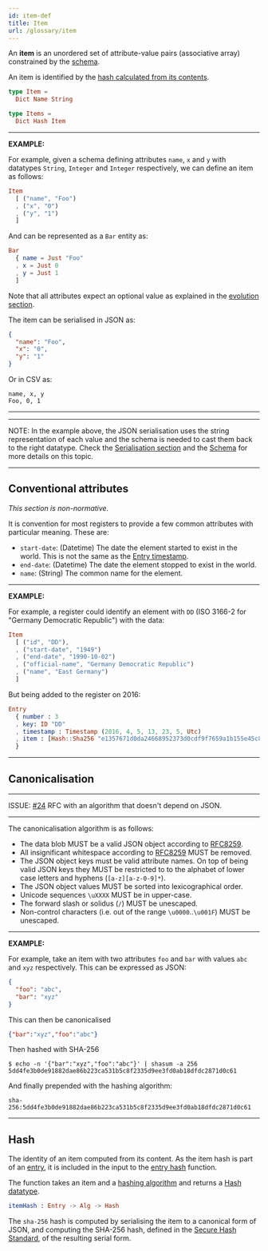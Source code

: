 ```yaml
---
id: item-def
title: Item
url: /glossary/item
---
```


An **item** is an unordered set of attribute-value pairs (associative array)
constrained by the [schema](/glossary/schema).

An item is identified by the [hash calculated from its contents](#hash).


```elm
type Item =
  Dict Name String

type Items =
  Dict Hash Item
```

***
**EXAMPLE:**

For example, given a schema defining attributes `name`, `x` and `y` with
datatypes `String`, `Integer` and `Integer` respectively, we can define an
item as follows:

```elm
Item
  [ ("name", "Foo")
  , ("x", "0")
  , ("y", "1")
  ]
```

And can be represented as a `Bar` entity as:

```elm
Bar
  { name = Just "Foo"
  , x = Just 0
  , y = Just 1
  ]
```

Note that all attributes expect an optional value as explained in the
[evolution section](/data-model/evolve#forwards-compatibility).

The item can be serialised in JSON as:

```json
{
  "name": "Foo",
  "x": "0",
  "y": "1"
}
```

Or in CSV as:

```csv
name, x, y
Foo, 0, 1
```

***

***
NOTE: In the example above, the JSON serialisation uses the string
representation of each value and the schema is needed to cast them back to the
right datatype. Check the [Serialisation section](/rest-api#serialisation) and
the [Schema](/glossary/schema) for more details on this topic.
***

## Conventional attributes

_This section is non-normative._

It is convention for most registers to provide a few common attributes with
particular meaning. These are:

* `start-date`: (Datetime) The date the element started to exist in the world.
  This is not the same as the [Entry timestamp](/glossary/entry#timestamp).
* `end-date`: (Datetime) The date the element stopped to exist in the world.
* `name`: (String) The common name for the element.

***
**EXAMPLE:**

For example, a register could identify an element with `DD` (ISO 3166-2 for
"Germany Democratic Republic") with the data:

```elm
Item
  [ ("id", "DD"),
  , ("start-date", "1949")
  , ("end-date", "1990-10-02")
  , ("official-name", "Germany Democratic Republic")
  , ("name", "East Germany")
  ]
```

But being added to the register on 2016:

```elm
Entry
  { number : 3
  , key: ID "DD"
  , timestamp : Timestamp (2016, 4, 5, 13, 23, 5, Utc)
  , item : [Hash::Sha256 "e1357671d0da24668952373d0cdf9f7659a1b155e45c8fb3c2f24331e46edc26"]
  }
```
***

## Canonicalisation

***

ISSUE: [#24](https://github.com/openregister/registers-rfcs/pull/24) RFC
with an algorithm that doesn't depend on JSON.

***

The canonicalisation algorithm is as follows:

* The data blob MUST be a valid JSON object according to [RFC8259](@rfc8259).
* All insignificant whitespace according to [RFC8259](@rfc8259) MUST be removed.
* The JSON object keys must be valid attribute names. On top of being valid JSON
  keys they MUST be restricted to to the alphabet of lower case letters and
  hyphens (`[a-z][a-z-0-9]*`).
* The JSON object values MUST be sorted into lexicographical order.
* Unicode sequences `\uXXXX` MUST be in upper-case.
* The forward slash or solidus (`/`) MUST be unescaped.
* Non-control characters (i.e. out of the range `\u0000`..`\u001F`) MUST be
  unescaped.

***
**EXAMPLE:**

For example, take an item with two attributes `foo` and `bar` with values `abc`
and `xyz` respectively. This can be expressed as JSON:

```json
{
  "foo": "abc",
  "bar": "xyz"
}
```

This can then be canonicalised

```json
{"bar":"xyz","foo":"abc"}
```

Then hashed with SHA-256

```shell
$ echo -n '{"bar":"xyz","foo":"abc"}' | shasum -a 256
5dd4fe3b0de91882dae86b223ca531b5c8f2335d9ee3fd0ab18dfdc2871d0c61
```

And finally prepended with the hashing algorithm:

```
sha-256:5dd4fe3b0de91882dae86b223ca531b5c8f2335d9ee3fd0ab18dfdc2871d0c61
```
***


## Hash

The identity of an item computed from its content.  As the item hash is part
of an [entry](/glossary/entry), it is included in the input to the [entry
hash](/glossary/entry#hash) function.

The function takes an item and a [hashing
algorithm](/glossary/hashing-algorithm) and returns a [Hash
datatype](/datatypes/hash).

```elm
itemHash : Entry -> Alg -> Hash
```

The `sha-256` hash is computed by serialising the item to a canonical form of
JSON, and computing the SHA-256 hash, defined in the [Secure Hash
Standard](@fips-180-4), of the resulting serial form.
